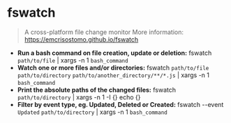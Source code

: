 # fswatch
> A cross-platform file change monitor
> More information: <https://emcrisostomo.github.io/fswatch>
- **Run a bash command on file creation, update or deletion:**
fswatch `path/to/file` | xargs -n 1 `bash_command`
- **Watch one or more files and/or directories:**
fswatch `path/to/file` `path/to/directory` `path/to/another_directory/**/*.js` | xargs -n 1 `bash_command`
- **Print the absolute paths of the changed files:**
fswatch `path/to/directory` | xargs -n 1 -I {} echo {}
- **Filter by event type, eg. Updated, Deleted or Created:**
fswatch --event `Updated` `path/to/directory` | xargs -n 1 `bash_command`
